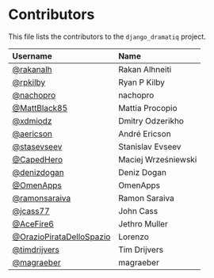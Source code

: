 # Contributors

This file lists the contributors to the `django_dramatiq` project.

| Username                                                               | Name                |
| :-------                                                               | :---                |
| [@rakanalh](https://github.com/rakanalh)                               | Rakan Alhneiti      |
| [@rpkilby](https://github.com/rpkilby)                                 | Ryan P Kilby        |
| [@nachopro](https://github.com/nachopro)                               | nachopro            |
| [@MattBlack85](https://github.com/MattBlack85)                         | Mattia Procopio     |
| [@xdmiodz](https://github.com/xdmiodz)                                 | Dmitry Odzerikho    |
| [@aericson](https://github.com/aericson)                               | André Ericson       |
| [@stasevseev](https://github.com/StasEvseev)                           | Stanislav Evseev    |
| [@CapedHero](https://github.com/CapedHero)                             | Maciej Wrześniewski |
| [@denizdogan](https://github.com/denizdogan)                           | Deniz Dogan         |
| [@OmenApps](https://github.com/OmenApps)                               | OmenApps            |
| [@ramonsaraiva](https://github.com/ramonsaraiva)                       | Ramon Saraiva       |
| [@jcass77](https://github.com/jcass77)                                 | John Cass           |
| [@AceFire6](https://github.com/AceFire6)                               | Jethro Muller       |
| [@OrazioPirataDelloSpazio](https://github.com/OrazioPirataDelloSpazio) | Lorenzo             |
| [@timdrijvers](https://github.com/timdrijvers)                         | Tim Drijvers        |
| [@magraeber](https://github.com/magraeber)                             | magraeber           |
